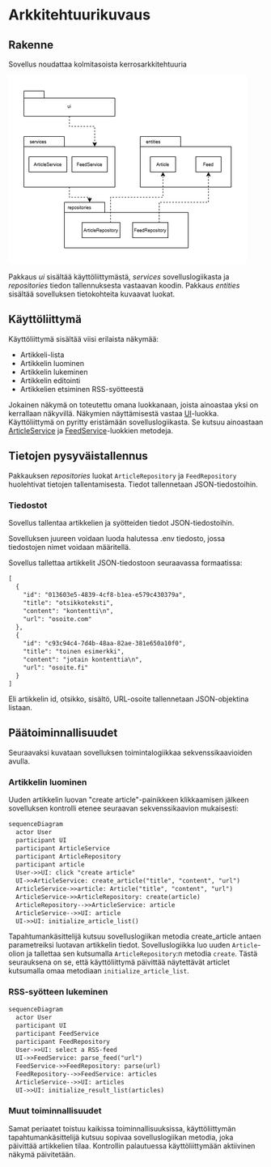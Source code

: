 # Arkkitehtuurikuvaus

## Rakenne

Sovellus noudattaa kolmitasoista kerrosarkkitehtuuria

![Pakkausrakenne](./kuvat/pakkauskaavio.png)

Pakkaus _ui_ sisältää käyttöliittymästä, _services_ sovelluslogiikasta ja _repositories_ tiedon tallennuksesta vastaavan koodin. Pakkaus _entities_ sisältää sovelluksen tietokohteita kuvaavat luokat.

## Käyttöliittymä

Käyttöliittymä sisältää viisi erilaista näkymää:

- Artikkeli-lista
- Artikkelin luominen
- Artikkelin lukeminen
- Artikkelin editointi
- Artikkelien etsiminen RSS-syötteestä

Jokainen näkymä on toteutettu omana luokkanaan, joista ainoastaa yksi on kerrallaan näkyvillä. Näkymien näyttämisestä vastaa [UI](../src/ui/ui.py)-luokka. Käyttöliittymä on pyritty eristämään sovelluslogiikasta. Se kutsuu ainoastaan [ArticleService](../src/services/article_service.py) ja [FeedService](../src/services/feed_service.py)-luokkien metodeja.

## Tietojen pysyväistallennus

Pakkauksen _repositories_ luokat `ArticleRepository` ja `FeedRepository` huolehtivat tietojen tallentamisesta. Tiedot tallennetaan JSON-tiedostoihin.

### Tiedostot

Sovellus tallentaa artikkelien ja syötteiden tiedot JSON-tiedostoihin.

Sovelluksen juureen voidaan luoda halutessa .env tiedosto, jossa tiedostojen nimet voidaan määritellä.

Sovellus tallettaa artikkelit JSON-tiedostoon seuraavassa formaatissa:

```
[
  {
    "id": "013603e5-4839-4cf8-b1ea-e579c430379a",
    "title": "otsikkoteksti",
    "content": "kontentti\n",
    "url": "osoite.com"
  },
  {
    "id": "c93c94c4-7d4b-48aa-82ae-381e650a10f0",
    "title": "toinen esimerkki",
    "content": "jotain kontenttia\n",
    "url": "osoite.fi"
  }
]
```

Eli artikkelin id, otsikko, sisältö, URL-osoite tallennetaan JSON-objektina listaan. 

## Päätoiminnallisuudet

Seuraavaksi kuvataan sovelluksen toimintalogiikkaa sekvenssikaavioiden avulla.

### Artikkelin luominen

Uuden artikkelin luovan "create article"-painikkeen klikkaamisen jälkeen sovelluksen kontrolli etenee seuraavan sekvenssikaavion mukaisesti:

```mermaid
sequenceDiagram
  actor User
  participant UI
  participant ArticleService
  participant ArticleRepository
  participant article
  User->>UI: click "create article"
  UI->>ArticleService: create_article("title", "content", "url")
  ArticleService->>article: Article("title", "content", "url")
  ArticleService->>ArticleRepository: create(article)
  ArticleRepository-->>ArticleService: article
  ArticleService-->>UI: article
  UI->>UI: initialize_article_list()
```

Tapahtumankäsittelijä kutsuu sovelluslogiikan metodia create_article antaen parametreiksi luotavan artikkelin tiedot. Sovelluslogiikka luo uuden `Article`-olion ja tallettaa sen kutsumalla `ArticleRepository`:n metodia `create`. Tästä seurauksena on se, että käyttöliittymä päivittää näytettävät articlet kutsumalla omaa metodiaan `initialize_article_list`.


### RSS-syötteen lukeminen

```mermaid
sequenceDiagram
  actor User
  participant UI
  participant FeedService
  participant FeedRepository
  User->>UI: select a RSS-feed
  UI->>FeedService: parse_feed("url")
  FeedService->>FeedRepository: parse(url)
  FeedRepository-->>FeedService: articles
  ArticleService-->>UI: articles
  UI->>UI: initialize_result_list(articles)
```

### Muut toiminnallisuudet

Samat periaatet toistuu kaikissa toiminnallisuuksissa, käyttöliittymän tapahtumankäsittelijä kutsuu sopivaa sovelluslogiikan metodia, joka päivittää artikkelien tilaa. Kontrollin palautuessa käyttöliittymään aktiivinen näkymä päivitetään.
